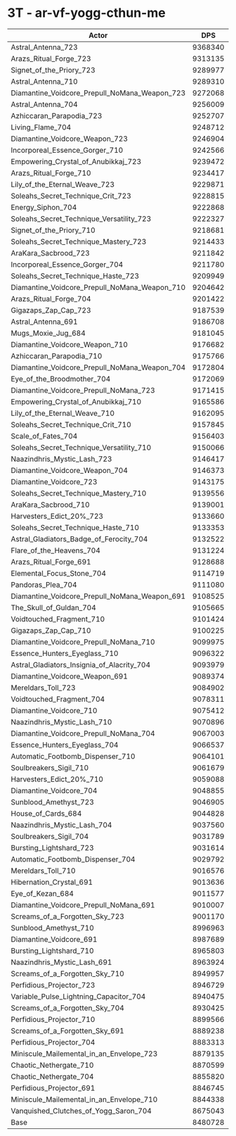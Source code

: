# 3T - ar-vf-yogg-cthun-me
| Actor | DPS | Increase |
|---|:---:|:---:|
|Astral_Antenna_723|9368340|10.47%|
|Arazs_Ritual_Forge_723|9313135|9.82%|
|Signet_of_the_Priory_723|9289977|9.54%|
|Astral_Antenna_710|9289310|9.53%|
|Diamantine_Voidcore_Prepull_NoMana_Weapon_723|9272068|9.33%|
|Astral_Antenna_704|9256009|9.14%|
|Azhiccaran_Parapodia_723|9252707|9.10%|
|Living_Flame_704|9248712|9.06%|
|Diamantine_Voidcore_Weapon_723|9246904|9.03%|
|Incorporeal_Essence_Gorger_710|9242566|8.98%|
|Empowering_Crystal_of_Anubikkaj_723|9239472|8.95%|
|Arazs_Ritual_Forge_710|9234417|8.89%|
|Lily_of_the_Eternal_Weave_723|9229871|8.83%|
|Soleahs_Secret_Technique_Crit_723|9228815|8.82%|
|Energy_Siphon_704|9222868|8.75%|
|Soleahs_Secret_Technique_Versatility_723|9222327|8.74%|
|Signet_of_the_Priory_710|9218681|8.70%|
|Soleahs_Secret_Technique_Mastery_723|9214433|8.65%|
|AraKara_Sacbrood_723|9211842|8.62%|
|Incorporeal_Essence_Gorger_704|9211780|8.62%|
|Soleahs_Secret_Technique_Haste_723|9209949|8.60%|
|Diamantine_Voidcore_Prepull_NoMana_Weapon_710|9204642|8.54%|
|Arazs_Ritual_Forge_704|9201422|8.50%|
|Gigazaps_Zap_Cap_723|9187539|8.33%|
|Astral_Antenna_691|9186708|8.32%|
|Mugs_Moxie_Jug_684|9181045|8.26%|
|Diamantine_Voidcore_Weapon_710|9176682|8.21%|
|Azhiccaran_Parapodia_710|9175766|8.20%|
|Diamantine_Voidcore_Prepull_NoMana_Weapon_704|9172804|8.16%|
|Eye_of_the_Broodmother_704|9172069|8.15%|
|Diamantine_Voidcore_Prepull_NoMana_723|9171415|8.14%|
|Empowering_Crystal_of_Anubikkaj_710|9165586|8.08%|
|Lily_of_the_Eternal_Weave_710|9162095|8.03%|
|Soleahs_Secret_Technique_Crit_710|9157845|7.98%|
|Scale_of_Fates_704|9156403|7.97%|
|Soleahs_Secret_Technique_Versatility_710|9150066|7.89%|
|Naazindhris_Mystic_Lash_723|9146417|7.85%|
|Diamantine_Voidcore_Weapon_704|9146373|7.85%|
|Diamantine_Voidcore_723|9143175|7.81%|
|Soleahs_Secret_Technique_Mastery_710|9139556|7.77%|
|AraKara_Sacbrood_710|9139001|7.76%|
|Harvesters_Edict_20%_723|9133660|7.70%|
|Soleahs_Secret_Technique_Haste_710|9133353|7.70%|
|Astral_Gladiators_Badge_of_Ferocity_704|9132522|7.69%|
|Flare_of_the_Heavens_704|9131224|7.67%|
|Arazs_Ritual_Forge_691|9128688|7.64%|
|Elemental_Focus_Stone_704|9114719|7.48%|
|Pandoras_Plea_704|9111080|7.43%|
|Diamantine_Voidcore_Prepull_NoMana_Weapon_691|9108525|7.40%|
|The_Skull_of_Guldan_704|9105665|7.37%|
|Voidtouched_Fragment_710|9101424|7.32%|
|Gigazaps_Zap_Cap_710|9100225|7.30%|
|Diamantine_Voidcore_Prepull_NoMana_710|9099975|7.30%|
|Essence_Hunters_Eyeglass_710|9096322|7.26%|
|Astral_Gladiators_Insignia_of_Alacrity_704|9093979|7.23%|
|Diamantine_Voidcore_Weapon_691|9089374|7.18%|
|Mereldars_Toll_723|9084902|7.12%|
|Voidtouched_Fragment_704|9078311|7.05%|
|Diamantine_Voidcore_710|9075412|7.01%|
|Naazindhris_Mystic_Lash_710|9070896|6.96%|
|Diamantine_Voidcore_Prepull_NoMana_704|9067003|6.91%|
|Essence_Hunters_Eyeglass_704|9066537|6.91%|
|Automatic_Footbomb_Dispenser_710|9064101|6.88%|
|Soulbreakers_Sigil_710|9061679|6.85%|
|Harvesters_Edict_20%_710|9059088|6.82%|
|Diamantine_Voidcore_704|9048855|6.70%|
|Sunblood_Amethyst_723|9046905|6.68%|
|House_of_Cards_684|9044828|6.65%|
|Naazindhris_Mystic_Lash_704|9037560|6.57%|
|Soulbreakers_Sigil_704|9031789|6.50%|
|Bursting_Lightshard_723|9031614|6.50%|
|Automatic_Footbomb_Dispenser_704|9029792|6.47%|
|Mereldars_Toll_710|9016576|6.32%|
|Hibernation_Crystal_691|9013636|6.28%|
|Eye_of_Kezan_684|9011577|6.26%|
|Diamantine_Voidcore_Prepull_NoMana_691|9010007|6.24%|
|Screams_of_a_Forgotten_Sky_723|9001170|6.14%|
|Sunblood_Amethyst_710|8996963|6.09%|
|Diamantine_Voidcore_691|8987689|5.98%|
|Bursting_Lightshard_710|8965803|5.72%|
|Naazindhris_Mystic_Lash_691|8963924|5.70%|
|Screams_of_a_Forgotten_Sky_710|8949957|5.53%|
|Perfidious_Projector_723|8946729|5.49%|
|Variable_Pulse_Lightning_Capacitor_704|8940475|5.42%|
|Screams_of_a_Forgotten_Sky_704|8930425|5.30%|
|Perfidious_Projector_710|8899566|4.94%|
|Screams_of_a_Forgotten_Sky_691|8889238|4.82%|
|Perfidious_Projector_704|8883313|4.75%|
|Miniscule_Mailemental_in_an_Envelope_723|8879135|4.70%|
|Chaotic_Nethergate_710|8870599|4.60%|
|Chaotic_Nethergate_704|8855820|4.42%|
|Perfidious_Projector_691|8846745|4.32%|
|Miniscule_Mailemental_in_an_Envelope_710|8844338|4.29%|
|Vanquished_Clutches_of_Yogg_Saron_704|8675043|2.29%|
|Base|8480728|0.00%|
